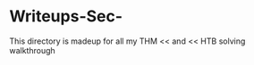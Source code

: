 # Writeups-Sec-
This directory is madeup for all my THM &lt;&lt; and &lt;&lt; HTB solving walkthrough
